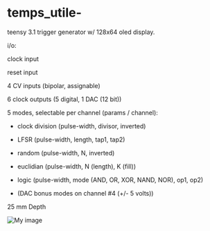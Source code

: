 temps_utile-
============

teensy 3.1 trigger generator w/ 128x64 oled display.


i/o:

clock input

reset input

4 CV inputs (bipolar, assignable)

6 clock outputs (5 digital, 1 DAC (12 bit))

5 modes, selectable per channel (params / channel): 

- clock division (pulse-width, divisor, inverted)

- LFSR (pulse-width, length, tap1, tap2)

- random (pulse-width, N, inverted)

- euclidian (pulse-width, N (length), K (fill))

- logic (pulse-width, mode (AND, OR, XOR, NAND, NOR), op1, op2)

- (DAC bonus modes on channel #4 (+/- 5 volts))

25 mm Depth


![My image](https://farm4.staticflickr.com/3948/15552392087_8fb300d861_z.jpg)
